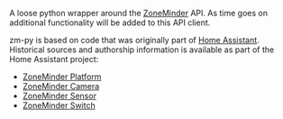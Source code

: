 A loose python wrapper around the [ZoneMinder](www.zoneminder.org) API. As time goes on additional functionality will be added to this API client.

zm-py is based on code that was originally part of [Home Assistant](www.home-assistant.io). Historical sources and authorship information is available as part of the Home Assistant project:
* [ZoneMinder Platform](https://github.com/home-assistant/home-assistant/commits/dev/homeassistant/components/zoneminder.py)
* [ZoneMinder Camera](https://github.com/home-assistant/home-assistant/commits/dev/homeassistant/components/camera/zoneminder.py)
* [ZoneMinder Sensor](https://github.com/home-assistant/home-assistant/commits/dev/homeassistant/components/sensor/zoneminder.py)
* [ZoneMinder Switch](https://github.com/home-assistant/home-assistant/commits/dev/homeassistant/components/switch/zoneminder.py)